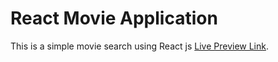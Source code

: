# React Movie Application

This is a simple movie search using React js [Live Preview Link](https://github.com/facebook/create-react-app).

